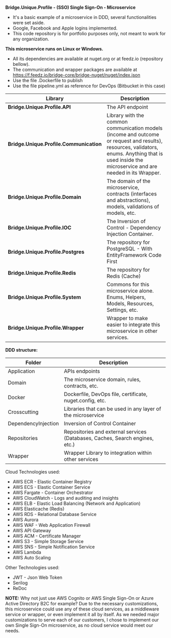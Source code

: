 **Bridge.Unique.Profile - (SSO) Single Sign-On - Microservice**
* It's a basic example of a microservice in DDD, several functionalities were set aside.
* Google, Facebook and Apple logins implemented.
* This code repository is for portfolio purposes only, not meant to work for any organization.

**This microservice runs on Linux or Windows.**
* All its dependencies are available at nuget.org or at feedz.io (repository bellow).
* The communication and wrapper packages are available at https://f.feedz.io/bridge-core/bridge-nuget/nuget/index.json
* Use the file .Dockerfile to publish
* Use the file pipeline.yml as reference for DevOps (Bitbucket in this case)

| Library                                | Description |
|----------------------------------------|-------------|
|**Bridge.Unique.Profile.API**           | The API endpoint |
|**Bridge.Unique.Profile.Communication** | Library with the common communication models (income and outcome or request and results), resources, validators, enums. Anything that is used inside the microservice and are needed in its Wrapper. |
|**Bridge.Unique.Profile.Domain**        | The domain of the microservice, contracts (interfaces and abstractions), models, validations of models, etc. |
|**Bridge.Unique.Profile.IOC**           | The Inversion of Control - Dependency Injection Container. |
|**Bridge.Unique.Profile.Postgres**      | The repository for PostgreSQL - With EntityFramework Code First |
|**Bridge.Unique.Profile.Redis**         | The repository for Redis (Cache) |
|**Bridge.Unique.Profile.System**        | Commons for this microservice alone. Enums, Helpers, Models, Resources, Settings, etc. |
|**Bridge.Unique.Profile.Wrapper**       | Wrapper to make easier to integrate this microservice in other services. |

**DDD structure:**

| Folder | Description |
|--------|-------------|
| Application | APIs endpoints |
| Domain | The microservice domain, rules, contracts, etc. |
| Docker | Dockerfile, DevOps file, certificate, nuget.config, etc. |
| Crosscutting | Libraries that can be used in any layer of the microservice |
| DependencyInjection | Inversion of Control Container |
| Repositories | Repositories and external services (Databases, Caches, Search engines, etc.) |
| Wrapper | Wrapper Library to integration within other services |

Cloud Technologies used:
* AWS ECR - Elastic Container Registry
* AWS ECS - Elastic Container Service
* AWS Fargate - Container Orchestrator
* AWS CloudWatch - Logs and auditing and insights
* AWS ELB - Elastic Load Balancing (Network and Application)
* AWS Elasticache (Redis)
* AWS RDS - Relational Database Service
* AWS Aurora
* AWS WAF - Web Application Firewall
* AWS API Gateway
* AWS ACM - Certificate Manager
* AWS S3 - Simple Storage Service
* AWS SNS - Simple Notification Service
* AWS Lambda
* AWS Auto Scaling

Other Technologies used:
* JWT - Json Web Token
* Serilog
* ReDoc

**NOTE:** Why not just use AWS Cognito or AWS Single Sign-On or Azure Active Directory B2C for example?
Due to the necessary customizations, this microservice could use any of these cloud services, as a middleware service or wrapper, or even implement it all by itself. As we needed major customizations to serve each of our customers, I chose to implement our own Single Sign-On microservice, as no cloud service would meet our needs.
